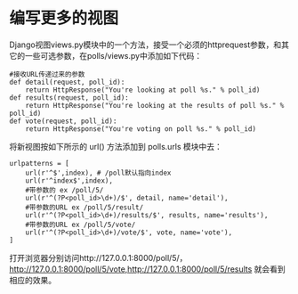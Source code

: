 # 编写更多的视图

Django视图views.py模块中的一个方法，接受一个必须的httprequest参数，和其它的一些可选参数，在polls/views.py中添加如下代码：

```
#接收URL传递过来的参数
def detail(request, poll_id):
    return HttpResponse("You're looking at poll %s." % poll_id)
def results(request, poll_id):
    return HttpResponse("You're looking at the results of poll %s." % poll_id)
def vote(request, poll_id):
    return HttpResponse("You're voting on poll %s." % poll_id)
```

将新视图按如下所示的 url\(\) 方法添加到 polls.urls 模块中去：

```
urlpatterns = [
    url(r'^$',index), # /poll默认指向index
    url(r'^index$',index),
    #带参数的 ex /poll/5/ 
    url(r'^(?P<poll_id>\d+)/$', detail, name='detail'),
    #带参数的URL ex /poll/5/result/
    url(r'^(?P<poll_id>\d+)/results/$', results, name='results'),
    #带参数的URL ex /poll/5/vote/
    url(r'^(?P<poll_id>\d+)/vote/$', vote, name='vote'),
]
```

打开浏览器分别访问http://127.0.0.1:8000/poll/5/，http://127.0.0.1:8000/poll/5/vote,http://127.0.0.1:8000/poll/5/results 就会看到相应的效果。


